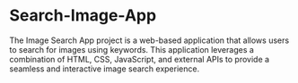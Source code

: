 # Search-Image-App
The Image Search App project is a web-based application that allows users to search for images using keywords. This application leverages a combination of HTML, CSS, JavaScript, and external APIs to provide a seamless and interactive image search experience. 
